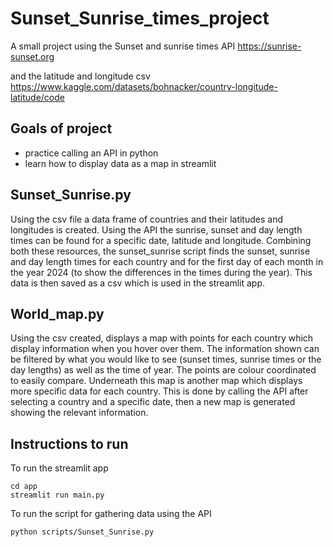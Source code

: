 # Sunset_Sunrise_times_project
A small project using the Sunset and sunrise times API
https://sunrise-sunset.org 

and the latitude and longitude csv https://www.kaggle.com/datasets/bohnacker/country-longitude-latitude/code

## Goals of project
- practice calling an API in python
- learn how to display data as a map in streamlit

## Sunset_Sunrise.py
Using the csv file a data frame of countries and their latitudes and longitudes is created. Using the API the sunrise, sunset and day length times can be found for a specific date, latitude and longitude. Combining both these resources, the sunset_sunrise script finds the sunset, sunrise and day length times for each country and for the first day of each month in the year 2024 (to show the differences in the times during the year). This data is then saved as a csv which is used in the streamlit app.

## World_map.py
Using the csv created, displays a map with points for each country which display information when you hover over them. The information shown can be filtered by what you would like to see (sunset times, sunrise times or the day lengths) as well as the time of year. The points are colour coordinated to easily compare. Underneath this map is another map which displays more specific data for each country. This is done by calling the API after selecting a country and a specific date, then a new map is generated showing the relevant information.

## Instructions to run
To run the streamlit app
```console
cd app
streamlit run main.py
```
To run the script for gathering data using the API
```console
python scripts/Sunset_Sunrise.py
```